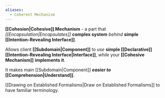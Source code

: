 ```yaml
---
aliases:
  - Coherent Mechanism
---
```

**[[Cohesion|Cohesive]] Mechanism** - a part that *[[Encapsulation|Encapsulates]]* **complex system** *behind* **simple [[Intention-Revealing Interface]]**.

Allows client **[[Subdomain|Component]]** to *use* **simple [[Declarative]] [[Intention-Revealing Interface|Interface]]**, 
*while* your **[[Cohesive Mechanism]]**  **implements it**.

It makes main [[Subdomain|Component]] ***easier to* [[Comprehension|Understand]]**.

[[Drawing on Established Formalisms|Draw on Established Formalisms]] to have familiar terminology.
